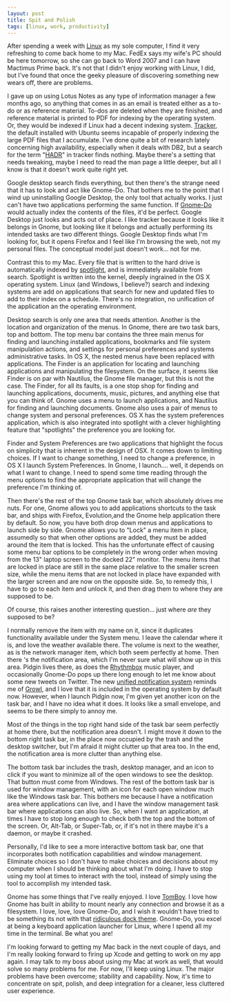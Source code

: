 ```yaml
--- 
layout: post
title: Spit and Polish
tags: [linux, work, productivity]
---
```


After spending a week with <a href="http://www.ubuntu.com/">Linux</a> as my sole computer, I find it very refreshing to come back home to my Mac.  FedEx says my wife's PC should be here tomorrow, so she can go back to Word 2007 and I can have Mactimus Prime back.  It's not that I didn't enjoy working with Linux, I did, but I've found that once the geeky pleasure of discovering something new wears off, there are problems.  

I gave up on using Lotus Notes as any type of information manager a few months ago, so anything that comes in as an email is treated either as a to-do or as reference material.  To-dos are deleted when they are finished, and reference material is printed to PDF for indexing by the operating system.  Or, they would be indexed if Linux had a decent indexing system.  <a href="http://projects.gnome.org/tracker/">Tracker</a>, the default installed with Ubuntu seems incapable of properly indexing the large PDF files that I accumulate.  I've done quite a bit of research lately concerning high availability, especially when it deals with DB2, but a search for the term "<a href="http://publib.boulder.ibm.com/infocenter/db2luw/v8/index.jsp?topic=/com.ibm.db2.udb.doc/core/c0011585.htm">HADR</a>" in tracker finds nothing.  Maybe there's a setting that needs tweaking, maybe I need to read the man page a little deeper, but all I know is that it doesn't work quite right yet.  

Google desktop search finds everything, but then there's the strange need that it has to look and act like Gnome-Do.  That bothers me to the point that I wind up uninstalling Google Desktop, the only tool that actually works.  I just can't have two applications performing the same function.  If <a href="http://do.davebsd.com/">Gnome-Do</a> would actually index the contents of the files, it'd be perfect.  Google Desktop just looks and acts out of place.  I like tracker because it looks like it belongs in Gnome, but looking like it belongs and actually performing its intended tasks are two different things.  Google Desktop finds what I'm looking for, but it opens Firefox and I feel like I'm browsing the web, not my personal files.  The conceptual model just doesn't work... not for me.  

Contrast this to my Mac.  Every file that is written to the hard drive is automatically indexed by <a href="http://arstechnica.com/apple/reviews/2005/04/macosx-10-4.ars/9">spotlight</a>, and is immediately available from search.  Spotlight is written into the kernel, deeply ingrained in the OS X operating system.  Linux (and Windows, I believe?) search and indexing systems are add on applications that search for new and updated files to add to their index on a schedule.  There's no integration, no unification of the application an the operating environment.  

Desktop search is only one area that needs attention.  Another is the location and organization of the menus.  In Gnome, there are two task bars, top and bottom.  The top menu bar contains the three main menus for finding and launching installed applications, bookmarks and file system manipulation actions, and settings for personal preferences and systems administrative tasks.  In OS X, the nested menus have been replaced with applications.  The Finder is an application for locating and launching applications and manipulating the filesystem.  On the surface, it seems like Finder is on par with Nautilus, the Gnome file manager, but this is not the case.  The Finder, for all its faults, is a one stop shop for finding and launching applications, documents, music, pictures, and anything else that you can think of.  Gnome uses a menu to launch applications, and Nautilus for finding and launching documents.  Gnome also uses a pair of menus to change system and personal preferences.  OS X has the system preferences application, which is also integrated into spotlight with a clever highlighting feature that "spotlights" the preference you are looking for.  

Finder and System Preferences are two applications that highlight the focus on simplicity that is inherent in the design of OSX.  It comes down to limiting choices.  If I want to change something, I need to change a preference, in OS X I launch System Preferences.  In Gnome, I launch.... well, it depends on what I want to change.  I need to spend some time reading through the menu options to find the appropriate application that will change the preference I'm thinking of.  

Then there's the rest of the top Gnome task bar, which absolutely drives me nuts.  For one, Gnome allows you to add applications shortcuts to the task bar, and ships with Firefox, Evolution,and the Gnome help application there by default.  So now, you have both drop down menus and applications to launch side by side.  Gnome allows you to "Lock" a menu item in place, assumedly so that when other options are added, they must be added around the item that is locked.  This has the unfortunate effect of causing some menu bar options to be completely in the wrong order when moving from the 13" laptop screen to the docked 22" monitor.   The menu items that are locked in place are still in the same place relative to the smaller screen size, while the menu items that are not locked in place have expanded with the larger screen and are now on the opposite side.  So, to remedy this, I have to go to each item and unlock it, and then drag them to where they are supposed to be.

Of course, this raises another interesting question... just where <em>are</em> they supposed to be?  

I normally remove the item with my name on it, since it duplicates functionality available under the System menu.  I leave the calendar where it is, and love the weather available there.  The volume is next to the weather, as is the network manager item, which both seem perfectly at home.  Then there 's the notification area, which I'm never sure what will show up in this area.  Pidgin lives there, as does the <a href="http://projects.gnome.org/rhythmbox/">Rhythmbox</a>  music player, and occasionally Gnome-Do pops up there long enough to let me know about some new tweets on Twitter.  The new <a href="http://arstechnica.com/open-source/news/2008/12/canonical-linux-notification-system.ars">unified notification system</a> reminds me of <a href="http://brainstorm.ubuntu.com/idea/7018/">Growl</a>, and I love that it is included in the operating system by default now.  However, when I launch Pidgin now, I'm given yet another icon on the task bar, and I have no idea what it does.  It looks like a small envelope, and seems to be there simply to annoy me.  

Most of the things in the top right hand side of the task bar seem perfectly at home there, but the notification area doesn't.  I might move it down to the bottom right task bar, in the place now occupied by the trash and the desktop switcher, but I'm afraid it might clutter up that area too.  In the end, the notification area is more clutter than anything else.  

The bottom task bar includes the trash, desktop manager, and an icon to click if you want to minimize all of the open windows to see the desktop.  That button must come from Windows.  The rest of the bottom task bar is used for window management, with an icon for each open window much like the Windows task bar.  This bothers me because I have a notification area where applications can live, and I have the window management task bar where applications can also live.  So, when I want an application, at times I have to stop long enough to check both the top and the bottom of the screen.  Or, Alt-Tab, or Super-Tab, or, if it's not in there maybe it's a daemon, or maybe it crashed.  

Personally, I'd like to see a more interactive bottom task bar, one that incorporates both notification capabilities and window management.  Eliminate choices so I don't have to make choices and decisions about my computer when I should be thinking about what I'm doing.  I have to stop using my tool at times to interact with the tool, instead of simply using the tool to accomplish my intended task.  

Gnome has some things that I've really enjoyed.  I love <a href="http://projects.gnome.org/tomboy/">TomBoy</a>.  I love how Gnome has built in ability to mount nearly any connection and browse it as a filesystem.  I love, love, love Gnome-Do, and I wish it wouldn't have tried to be something its not with that <a href="http://do.davebsd.com/wiki/index.php?title=Docky">ridiculous dock theme</a>.  Gnome-Do, you excel at being a keyboard application launcher for Linux, where I spend all my time in the terminal.  Be what you are!  

I'm looking forward to getting my Mac back in the next couple of days, and I'm really looking forward to firing up Xcode and getting to work on my app again.  I may talk to my boss about using my Mac at work as well, that would solve so many problems for me.  For now, I'll keep using Linux.  The major problems have been overcome; stability and capability.  Now, it's time to concentrate on spit, polish, and deep integration for a cleaner, less cluttered user experience.  

